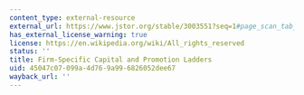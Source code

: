 ```yaml
---
content_type: external-resource
external_url: https://www.jstor.org/stable/3003551?seq=1#page_scan_tab_contents
has_external_license_warning: true
license: https://en.wikipedia.org/wiki/All_rights_reserved
status: ''
title: Firm-Specific Capital and Promotion Ladders
uid: 45047c07-099a-4d76-9a99-6826052dee67
wayback_url: ''
---
```

